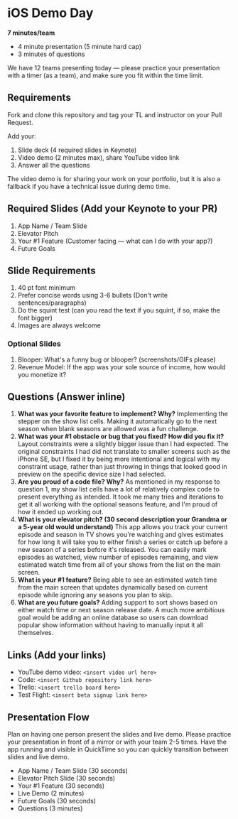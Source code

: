 # iOS Demo Day

**7 minutes/team**

* 4 minute presentation (5 minute hard cap)
* 3 minutes of questions

We have 12 teams presenting today — please practice your presentation with a timer (as a team), and make sure you fit within the time limit.

## Requirements

Fork and clone this repository and tag your TL and instructor on your Pull Request.

Add your: 

1. Slide deck (4 required slides in Keynote)
2. Video demo (2 minutes max), share YouTube video link
3. Answer all the questions

The video demo is for sharing your work on your portfolio, but it is also a fallback if you have a technical issue during demo time.

## Required Slides (Add your Keynote to your PR)

1. App Name / Team Slide
2. Elevator Pitch
3. Your #1 Feature (Customer facing — what can I do with your app?)
4. Future Goals

## Slide Requirements

1. 40 pt font minimum
2. Prefer concise words using 3-6 bullets (Don't write sentences/paragraphs)
3. Do the squint test (can you read the text if you squint, if so, make the font bigger)
4. Images are always welcome

### Optional Slides

1. Blooper: What's a funny bug or blooper? (screenshots/GIFs please)
2. Revenue Model: If the app was your sole source of income, how would you monetize it?

## Questions (Answer inline)

1. **What was your favorite feature to implement? Why?** Implementing the stepper on the show list cells. Making it automatically go to the next season when blank seasons are allowed was a fun challenge.
2. **What was your #1 obstacle or bug that you fixed? How did you fix it?** Layout constraints were a slightly bigger issue than I had expected. The original constraints I had did not translate to smaller screens such as the iPhone SE, but I fixed it by being more intentional and logical with my constraint usage, rather than just throwing in things that looked good in preview on the specific device size I had selected.
3. **Are you proud of a code file? Why?** As mentioned in my response to question 1, my show list cells have a lot of relatively complex code to present everything as intended. It took me many tries and iterations to get it all working with the optional seasons feature, and I'm proud of how it ended up working out.
4. **What is your elevator pitch? (30 second description your Grandma or a 5-year old would understand)** This app allows you track your current episode and season in TV shows you're watching and gives estimates for how long it will take you to either finish a series or catch up before a new season of a series before it's released. You can easily mark episodes as watched, view number of episodes remaining, and view estimated watch time from all of your shows from the list on the main screen.
5. **What is your #1 feature?** Being able to see an estimated watch time from the main screen that updates dynamically based on current episode while ignoring any seasons you plan to skip.
6. **What are you future goals?** Adding support to sort shows based on either watch time or next season release date. A much more ambitious goal would be adding an online database so users can download popular show information without having to manually input it all themselves.

## Links (Add your links)

* YouTube demo video: `<insert video url here>`
* Code: `<insert Github repository link here>`
* Trello: `<insert trello board here>`
* Test Flight: `<insert beta signup link here>`

## Presentation Flow

Plan on having one person present the slides and live demo. Please practice your presentation in front of a mirror or with your team 2-5 times. Have the app running and visible in QuickTime so you can quickly transition between slides and live demo.

* App Name / Team Slide (30 seconds)
* Elevator Pitch Slide (30 seconds)
* Your #1 Feature (30 seconds)
* Live Demo (2 minutes)
* Future Goals (30 seconds)
* Questions (3 minutes)
